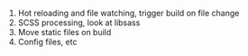 1. Hot reloading and file watching, trigger build on file change
2. SCSS processing, look at libsass
3. Move static files on build
4. Config files, etc